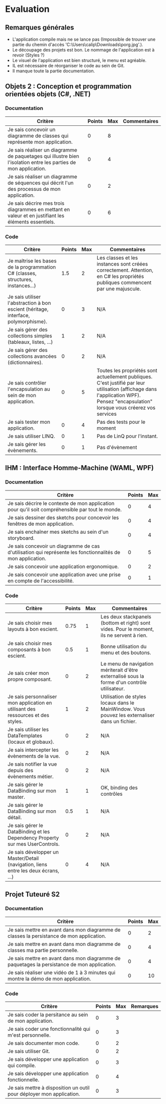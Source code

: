 # Evaluation

## Remarques générales

* L'application compile mais ne se lance pas (Impossible de trouver une partie du chemin d'accès 'C:\Users\calip\Downloads\porg.jpg'.).
* Le découpage des projets est bon. Le nommage de l'application est à revoir (Styles ?) 
* Le visuel de l'application est bien structuré, le menu est agréable.
* IL est nécessaire de réorganiser le code au sein de Git.
* Il manque toute la partie documentation.

## Objets 2 : Conception et programmation orientées objets (C#, .NET)

### Documentation

| Critère | Points | Max | Commentaires |
|---------|--------|-----|-|
| Je sais concevoir un diagramme de classes qui représente mon application. | 0 | 8 |
| Je sais réaliser un diagramme de paquetages qui illustre bien l'isolation entre les parties de mon application. | 0 | 4 |
| Je sais réaliser un diagramme de séquences qui décrit l'un des processus de mon application. | 0 | 2 | 
| Je sais décrire mes trois diagrammes en mettant en valeur et en justifiant les éléments essentiels. | 0 | 6 |

### Code

| Critère | Points | Max | Commentaires |
|---------|--------|-----|-|
| Je maîtrise les bases de la programmation C# (classes, structures, instances...) | 1.5 | 2 | Les classes et les instances sont créées correctement. Attention, en C# les propriétés publiques commencent par une majuscule. |  
| Je sais utiliser l'abstraction à bon escient (héritage, interface, polymorphisme). | 0 | 3 | N/A |
| Je sais gérer des collections simples (tableaux, listes, ...) | 1 | 2 | N/A |
| Je sais gérer des collections avancées (dictionnaires). | 0 | 2 | N/A |
| Je sais contrôler l'encapsulation au sein de mon application. | 0 | 5 | Toutes les propriétés sont actuellement publiques. C'est justifié par leur utilisation (affichage dans l'application WPF). Pensez "encapsulation" lorsque vous créerez vos services |
| Je sais tester mon application. | 0 | 4 | Pas des tests pour le moment |
| Je sais utiliser LINQ. | 0 | 1 | Pas de LinQ pour l'instant. |
| Je sais gérer les évènements. | 0 | 1 | Pas d'évènement |

## IHM : Interface Homme-Machine (WAML, WPF)

### Documentation

| Critère | Points | Max |
|---------|--------|-----|
| Je sais décrire le contexte de mon application pour qu'il soit compréhensible par tout le monde. | 0 | 4 |
| Je sais dessiner des sketchs pour concevoir les fenêtres de mon application. | 0 | 4 |
| Je sais enchaîner mes sketchs au sein d'un storyboard. | 0 | 4 | 
| Je sais concevoir un diagramme de cas d'utilisation qui représente les fonctionnalités de mon application. | 0 | 5 |
| Je sais concevoir une application ergonomique. | 0 | 2 |
| Je sais concevoir une application avec une prise en compte de l'accessibilité. | 0 | 1 |

### Code

| Critère | Points | Max | Commentaires |
|---------|--------|-----|--------------|
| Je sais choisir mes layouts à bon escient. | 0.75 | 1 | Les deux stackpanels (bottom et right) sont vides. Pour le moment, ils ne servent à rien. |
| Je sais choisir mes composants à bon escient. | 0.5 | 1 | Bonne utilisation du menu et des boutons. |
| Je sais créer mon propre composant. | 0 | 2 | Le menu de navigation mériterait d'être externalisé sous la forme d'un contrôle utilisateur. |
| Je sais personnaliser mon application en utilisant des ressources et des styles. | 1 | 2 | Utilisation de styles locaux dans le MainWindow. Vous pouvez les externaliser dans un fichier. |
| Je sais utiliser les DataTemplates (locaux et globaux). | 0 | 2 | N/A |
| Je sais intercepter les évènements de la vue. | 0 | 2 | N/A |
| Je sais notifier la vue depuis des évènements métier. | 0 | 2 | N/A |
| Je sais gérer le DataBinding sur mon master. | 1 | 1 | OK, binding des contrôles |
| Je sais gérer le DataBinding sur mon détail. | 0.5 | 1 | N/A |
| Je sais gérer le DataBinding et les Dependency Property sur mes UserControls. | 0 | 2 | N/A |
| Je sais développer un Master/Detail (navigation, liens entre les deux écrans, ...) | 0 | 4 | N/A |

## Projet Tuteuré S2

### Documentation

| Critère | Points | Max |
|---------|--------|-----|
| Je sais mettre en avant dans mon diagramme de classes la persistance de mon application. | 0 | 2 |
| Je sais mettre en avant dans mon diagramme de classes ma partie personnelle. | 0 | 4 |
| Je sais mettre en avant dans mon diagramme de paquetages la persistance de mon application. | 0 | 4 | 
| Je sais réaliser une vidéo de 1 à 3 minutes qui montre la démo de mon application. | 0 | 10 |

### Code

| Critère | Points | Max | Remarques |
|---------|--------|-----|-----------|
| Je sais coder la persitance au sein de mon application. | 0 | 3 | |
| Je sais coder une fonctionnalité qui m'est personnelle. | 0 | 3 | |
| Je sais documenter mon code. | 0 | 2 | |
| Je sais utiliser Git. | 0 | 2 | |
| Je sais développer une application qui compile. | 0 | 3 | |
| Je sais développer une application fonctionnelle. | 0 | 4 | |
| Je sais mettre à disposition un outil pour déployer mon application. | 0 | 3 | |